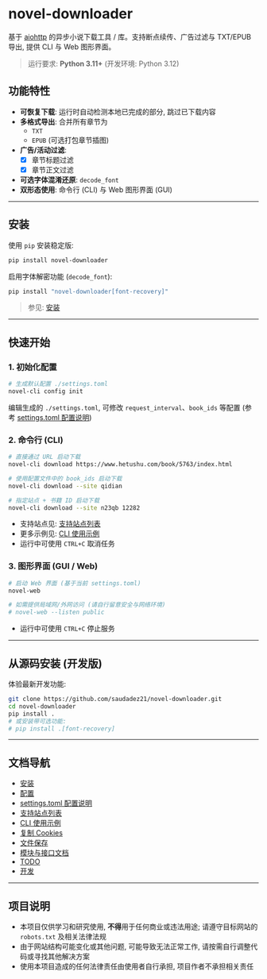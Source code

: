 # novel-downloader

基于 [aiohttp](https://github.com/aio-libs/aiohttp) 的异步小说下载工具 / 库。支持断点续传、广告过滤与 TXT/EPUB 导出, 提供 CLI 与 Web 图形界面。

> 运行要求: **Python 3.11+** (开发环境: Python 3.12)

## 功能特性

* **可恢复下载**: 运行时自动检测本地已完成的部分, 跳过已下载内容
* **多格式导出**: 合并所有章节为
  * `TXT`
  * `EPUB` (可选打包章节插图)
* **广告/活动过滤**:
  * [x] 章节标题过滤
  * [x] 章节正文过滤
* **可选字体混淆还原**: `decode_font`
* **双形态使用**: 命令行 (CLI) 与 Web 图形界面 (GUI)

---

## 安装

使用 `pip` 安装稳定版:

```bash
pip install novel-downloader
```

启用字体解密功能 (`decode_font`):

```bash
pip install "novel-downloader[font-recovery]"
```

> 参见: [安装](https://github.com/saudadez21/novel-downloader/blob/main/docs/1-installation.md)

---

## 快速开始

### 1. 初始化配置

```bash
# 生成默认配置 ./settings.toml
novel-cli config init
```

编辑生成的 `./settings.toml`, 可修改 `request_interval`、`book_ids` 等配置 (参考 [settings.toml 配置说明](https://github.com/saudadez21/novel-downloader/blob/main/docs/3-settings-schema.md))

### 2. 命令行 (CLI)

```bash
# 直接通过 URL 启动下载
novel-cli download https://www.hetushu.com/book/5763/index.html

# 使用配置文件中的 book_ids 启动下载
novel-cli download --site qidian

# 指定站点 + 书籍 ID 启动下载
novel-cli download --site n23qb 12282
```

* 支持站点见: [支持站点列表](https://github.com/saudadez21/novel-downloader/blob/main/docs/4-supported-sites.md)
* 更多示例见: [CLI 使用示例](https://github.com/saudadez21/novel-downloader/blob/main/docs/5-cli-usage-examples.md)
* 运行中可使用 `CTRL+C` 取消任务

### 3. 图形界面 (GUI / Web)

```bash
# 启动 Web 界面 (基于当前 settings.toml)
novel-web

# 如需提供局域网/外网访问 (请自行留意安全与网络环境)
# novel-web --listen public
```

* 运行中可使用 `CTRL+C` 停止服务

---

## 从源码安装 (开发版)

体验最新开发功能:

```bash
git clone https://github.com/saudadez21/novel-downloader.git
cd novel-downloader
pip install .
# 或安装带可选功能:
# pip install .[font-recovery]
```

---

## 文档导航

* [安装](https://github.com/saudadez21/novel-downloader/blob/main/docs/1-installation.md)
* [配置](https://github.com/saudadez21/novel-downloader/blob/main/docs/2-configuration.md)
* [settings.toml 配置说明](https://github.com/saudadez21/novel-downloader/blob/main/docs/3-settings-schema.md)
* [支持站点列表](https://github.com/saudadez21/novel-downloader/blob/main/docs/4-supported-sites.md)
* [CLI 使用示例](https://github.com/saudadez21/novel-downloader/blob/main/docs/5-cli-usage-examples.md)
* [复制 Cookies](https://github.com/saudadez21/novel-downloader/blob/main/docs/copy-cookies.md)
* [文件保存](https://github.com/saudadez21/novel-downloader/blob/main/docs/file-saving.md)
* [模块与接口文档](https://github.com/saudadez21/novel-downloader/blob/main/docs/api/README.md)
* [TODO](https://github.com/saudadez21/novel-downloader/blob/main/docs/todo.md)
* [开发](https://github.com/saudadez21/novel-downloader/blob/main/docs/develop.md)

---

## 项目说明

* 本项目仅供学习和研究使用, **不得**用于任何商业或违法用途; 请遵守目标网站的 `robots.txt` 及相关法律法规
* 由于网站结构可能变化或其他问题, 可能导致无法正常工作, 请按需自行调整代码或寻找其他解决方案
* 使用本项目造成的任何法律责任由使用者自行承担, 项目作者不承担相关责任
